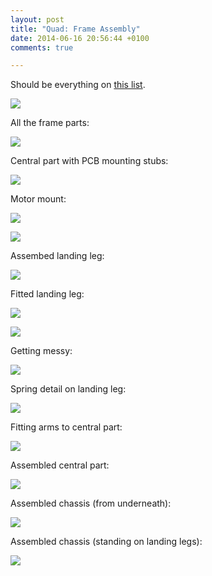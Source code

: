 ```yaml
---
layout: post
title: "Quad: Frame Assembly"
date: 2014-06-16 20:56:44 +0100
comments: true

---
```


Should be everything on [this list](http://scraps.ianrenton.com/qcbudget.xls).

![](/hardware/quadcopter/01.jpg)

All the frame parts:

![](/hardware/quadcopter/02.jpg)

Central part with PCB mounting stubs:

![](/hardware/quadcopter/03.jpg)

Motor mount:

![](/hardware/quadcopter/04.jpg)


![](/hardware/quadcopter/05.jpg)

Assembed landing leg:

![](/hardware/quadcopter/06.jpg)

Fitted landing leg:

![](/hardware/quadcopter/07.jpg)


![](/hardware/quadcopter/09.jpg)

Getting messy:

![](/hardware/quadcopter/08.jpg)

Spring detail on landing leg:

![](/hardware/quadcopter/10.jpg)

Fitting arms to central part:

![](/hardware/quadcopter/11.jpg)

Assembled central part:

![](/hardware/quadcopter/12.jpg)

Assembled chassis (from underneath):

![](/hardware/quadcopter/13.jpg)

Assembled chassis (standing on landing legs):

![](/hardware/quadcopter/14.jpg)


